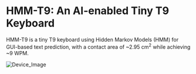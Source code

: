 # HMM-T9: An AI-enabled Tiny T9 Keyboard

HMM-T9 is a tiny T9 keyboard using Hidden Markov Models (HMM) for GUI-based text prediction, with a contact area of ~2.95 cm<sup>2</sup> while achieving ~9 WPM.

![Device_Image](Images/my_dev.jpg)
